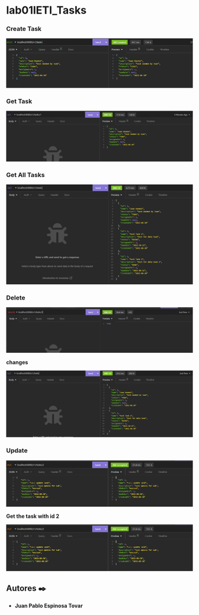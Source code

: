 # lab01IETI_Tasks

### Create Task

![createTask](./img/createTask.png)

### Get Task

![getTask](./img/getTask.png)

### Get All Tasks

![allTaks](./img/findAll.png)

### Delete

![delete](./img/deleteTask.png)

**changes**

![AllTasksAfter](./img/getAll2.png)

### Update

![update](./img/updateTask.png)

**Get the task with id 2**

![taskAfterUpdate](./img/getTask2.png)

## Autores ✒️

* **Juan Pablo Espinosa Tovar**
